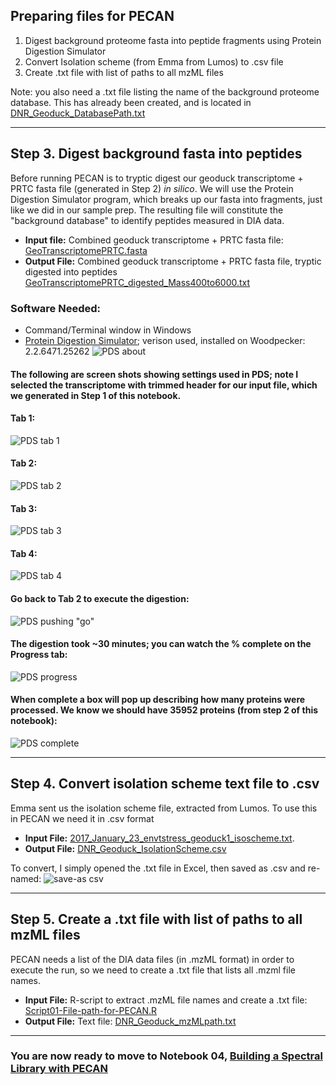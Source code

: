  
## Preparing files for PECAN

1. Digest background proteome fasta into peptide fragments using Protein Digestion Simulator  
  2. Convert Isolation scheme (from Emma from Lumos) to .csv file 
  3. Create .txt file with list of paths to all mzML files  

Note: you also need a .txt file listing the name of the background proteome database. This has already been created, and is located in [DNR_Geoduck_DatabasePath.txt](../analyses/DIA/DNR_Geoduck_DatabasePath.txt)

---

## Step 3. Digest background fasta into peptides

Before running PECAN is to tryptic digest our geoduck transcriptome + PRTC fasta file (generated in Step 2) _in silico_. We will use the Protein Digestion Simulator program, which breaks up our fasta into fragments, just like we did in our sample prep. The resulting file will constitute the "background database" to identify peptides measured in DIA data. 

* **Input file:** Combined geoduck transcriptome + PRTC fasta file: [GeoTranscriptomePRTC.fasta](http://owl.fish.washington.edu/generosa/Generosa_DNR/GeoTranscriptomePRTC.fasta)
* **Output File:** Combined geoduck transcriptome + PRTC fasta file, tryptic digested into peptides [GeoTranscriptomePRTC_digested_Mass400to6000.txt](http://owl.fish.washington.edu/generosa/Generosa_DNR/GeoTranscriptomePRTC_digested_Mass400to6000.txt)

### Software Needed: 
 * Command/Terminal window in Windows
 * [Protein Digestion Simulator](https://omics.pnl.gov/software/protein-digestion-simulator); verison used, installed on Woodpecker: 2.2.6471.25262 
![PDS about](../../images/PDS00.PNG?raw=true)


#### The following are screen shots showing settings used in PDS; note I selected the transcriptome with trimmed header for our input file, which we generated in Step 1 of this notebook. 

#### Tab 1:
![PDS tab 1](../../images/PDS01.PNG?raw=true)

#### Tab 2:
![PDS tab 2](../../images/PDS02.PNG?raw=true)

#### Tab 3:
![PDS tab 3](../../images/PDS03.PNG?raw=true)

#### Tab 4:
![PDS tab 4](../../images/PDS04.PNG?raw=true)

#### Go back to Tab 2 to execute the digestion: 
![PDS pushing "go"](../../images/PDS06.PNG?raw=true)

#### The digestion took ~30 minutes; you can watch the % complete on the Progress tab: 
![PDS progress](../../images/PDS07.PNG?raw=true)

#### When complete a box will pop up describing how many proteins were processed. We know we should have 35952 proteins (from step 2 of this notebook):
![PDS complete](../../images/PDS08.PNG?raw=true)

---
## Step 4. Convert isolation scheme text file to .csv

Emma sent us the isolation scheme file, extracted from Lumos. To use this in PECAN we need it in .csv format

* **Input File:** [2017_January_23_envtstress_geoduck1_isoscheme.txt](../data/DIA/2017_January_23_envtstress_geoduck1_isoscheme.txt). 
* **Output File:** [DNR_Geoduck_IsolationScheme.csv](../data/DIA/DNR_Geoduck_IsolationScheme.csv)

To convert, I simply opened the .txt file in Excel, then saved as .csv and re-named:
![save-as csv](../images/Isolation-scheme-csv.png)

---
## Step 5. Create a .txt file with list of paths to all mzML files

PECAN needs a list of the DIA data files (in .mzML format) in order to execute the run, so we need to create a .txt file that lists all .mzml file names. 

* **Input File:** R-script to extract .mzML file names and create a .txt file: [Script01-File-path-for-PECAN.R](https://github.com/RobertsLab/Paper-DNR-Geoduck-Proteomics/raw/master/analyses/DIA/Script01-File-path-for-PECAN.R)
* **Output File:** Text file: [DNR_Geoduck_mzMLpath.txt](../analyses/DIA/2017-Geoduck-DIA-raw/DNR_Geoduck_mzMLpath.txt)   

---

### You are now ready to move to Notebook 04, [Building a Spectral Library with PECAN](../notebooks/DIA/04-Building%20Spectral%20Library%20with%20PECAN%20.ipynb)
